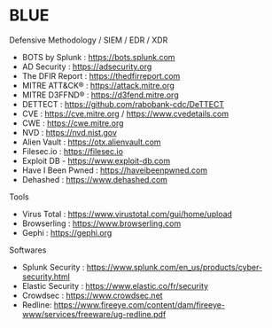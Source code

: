 # BLUE
Defensive Methodology / SIEM / EDR / XDR

 - BOTS by Splunk : https://bots.splunk.com
 - AD Security : https://adsecurity.org
 - The DFIR Report : https://thedfirreport.com
 - MITRE ATT&CK® : https://attack.mitre.org
 - MITRE D3FFND® : https://d3fend.mitre.org
 - DETTECT : https://github.com/rabobank-cdc/DeTTECT
 - CVE : https://cve.mitre.org / https://www.cvedetails.com
 - CWE : https://cwe.mitre.org
 - NVD : https://nvd.nist.gov
 - Alien Vault : https://otx.alienvault.com
 - Filesec.io : https://filesec.io
 - Exploit DB - https://www.exploit-db.com
 - Have I Been Pwned : https://haveibeenpwned.com
 - Dehashed : https://www.dehashed.com
 
Tools
 - Virus Total : https://www.virustotal.com/gui/home/upload
 - Browserling : https://www.browserling.com
 - Gephi : https://gephi.org

Softwares
 - Splunk Security : https://www.splunk.com/en_us/products/cyber-security.html
 - Elastic Security : https://www.elastic.co/fr/security
 - Crowdsec : https://www.crowdsec.net
 - Redline: https://www.fireeye.com/content/dam/fireeye-www/services/freeware/ug-redline.pdf
